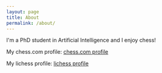 ```yaml
---
layout: page
title: About
permalink: /about/
---
```


I'm a PhD student in Artificial Intelligence and I enjoy chess!

My chess.com profile: [chess.com profile][chess-link]

My lichess profile: [lichess profile][lichess-link]

[chess-link]: https://www.chess.com/member/spellingchecker

[lichess-link]: https://lichess.org/@/thoroughlychecked